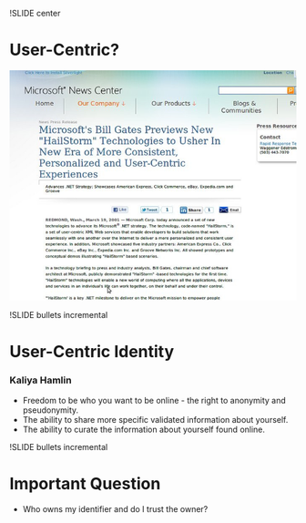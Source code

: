 !SLIDE center
# User-Centric?
![Hailstorm](hailstorm.jpg)

!SLIDE bullets incremental
# User-Centric Identity
### Kaliya Hamlin
* Freedom to be who you want to be online - the right to anonymity and pseudonymity.
* The ability to share more specific validated information about yourself.
* The ability to curate the information about yourself found online.

!SLIDE bullets incremental
# Important Question
* Who owns my identifier and do I trust the owner?

